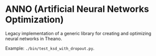 # ANNO (Artificial Neural Networks Optimization)

Legacy implementation of a generic library for creating and optimizing neural networks in Theano.

Example: `./bin/test_ksd_with_dropout.py`.

